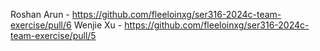 Roshan Arun - https://github.com/fleeloinxg/ser316-2024c-team-exercise/pull/6
Wenjie Xu - https://github.com/fleeloinxg/ser316-2024c-team-exercise/pull/5
